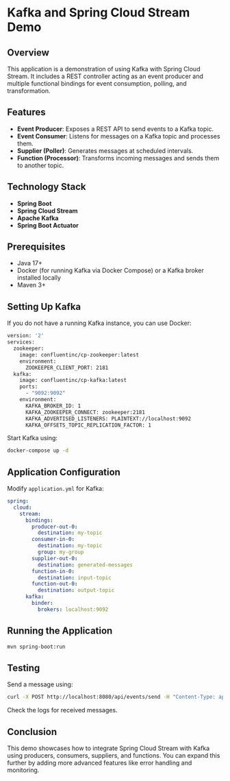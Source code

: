 # Kafka and Spring Cloud Stream Demo

## Overview
This application is a demonstration of using Kafka with Spring Cloud Stream. It includes a REST controller acting as an event producer and multiple functional bindings for event consumption, polling, and transformation.

## Features
- **Event Producer**: Exposes a REST API to send events to a Kafka topic.
- **Event Consumer**: Listens for messages on a Kafka topic and processes them.
- **Supplier (Poller)**: Generates messages at scheduled intervals.
- **Function (Processor)**: Transforms incoming messages and sends them to another topic.

## Technology Stack
- **Spring Boot**
- **Spring Cloud Stream**
- **Apache Kafka**
- **Spring Boot Actuator**

## Prerequisites
- Java 17+
- Docker (for running Kafka via Docker Compose) or a Kafka broker installed locally
- Maven 3+

## Setting Up Kafka
If you do not have a running Kafka instance, you can use Docker:
```sh
version: '2'
services:
  zookeeper:
    image: confluentinc/cp-zookeeper:latest
    environment:
      ZOOKEEPER_CLIENT_PORT: 2181
  kafka:
    image: confluentinc/cp-kafka:latest
    ports:
      - "9092:9092"
    environment:
      KAFKA_BROKER_ID: 1
      KAFKA_ZOOKEEPER_CONNECT: zookeeper:2181
      KAFKA_ADVERTISED_LISTENERS: PLAINTEXT://localhost:9092
      KAFKA_OFFSETS_TOPIC_REPLICATION_FACTOR: 1
```
Start Kafka using:
```sh
docker-compose up -d
```

## Application Configuration
Modify `application.yml` for Kafka:
```yaml
spring:
  cloud:
    stream:
      bindings:
        producer-out-0:
          destination: my-topic
        consumer-in-0:
          destination: my-topic
          group: my-group
        supplier-out-0:
          destination: generated-messages
        function-in-0:
          destination: input-topic
        function-out-0:
          destination: output-topic
      kafka:
        binder:
          brokers: localhost:9092
```

## Running the Application
```sh
mvn spring-boot:run
```

## Testing
Send a message using:
```sh
curl -X POST http://localhost:8080/api/events/send -H "Content-Type: application/json" -d '"Hello Kafka"'
```
Check the logs for received messages.

## Conclusion
This demo showcases how to integrate Spring Cloud Stream with Kafka using producers, consumers, suppliers, and functions. You can expand this further by adding more advanced features like error handling and monitoring.

